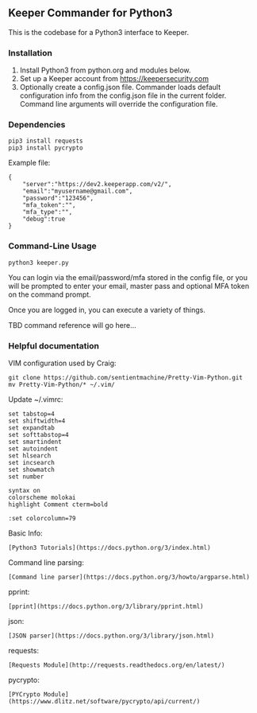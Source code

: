 Keeper Commander for Python3
----

This is the codebase for a Python3 interface to Keeper.

### Installation 

1. Install Python3 from python.org and modules below.
2. Set up a Keeper account from https://keepersecurity.com
3. Optionally create a config.json file.  Commander loads default 
configuration info from the config.json file in the current folder.
Command line arguments will override the configuration file.

### Dependencies

```
pip3 install requests
pip3 install pycrypto
```

Example file:

```
{                                                                               
    "server":"https://dev2.keeperapp.com/v2/",
    "email":"myusername@gmail.com",
    "password":"123456",
    "mfa_token":"",
    "mfa_type":"",
    "debug":true
}
```

### Command-Line Usage

```
python3 keeper.py
```

You can login via the email/password/mfa stored in the config file,
or you will be prompted to enter your email, master pass and 
optional MFA token on the command prompt.

Once you are logged in, you can execute a variety of things.

TBD command reference will go here...


### Helpful documentation

VIM configuration used by Craig:

```
git clone https://github.com/sentientmachine/Pretty-Vim-Python.git
mv Pretty-Vim-Python/* ~/.vim/
```

Update ~/.vimrc:

```
set tabstop=4
set shiftwidth=4
set expandtab
set softtabstop=4
set smartindent
set autoindent
set hlsearch
set incsearch
set showmatch
set number

syntax on
colorscheme molokai
highlight Comment cterm=bold

:set colorcolumn=79                                                                
```

Basic Info:

    [Python3 Tutorials](https://docs.python.org/3/index.html)

Command line parsing:

    [Command line parser](https://docs.python.org/3/howto/argparse.html)

pprint:

    [pprint](https://docs.python.org/3/library/pprint.html)

json:

    [JSON parser](https://docs.python.org/3/library/json.html)

requests:

    [Requests Module](http://requests.readthedocs.org/en/latest/)

pycrypto:

    [PYCrypto Module](https://www.dlitz.net/software/pycrypto/api/current/)
